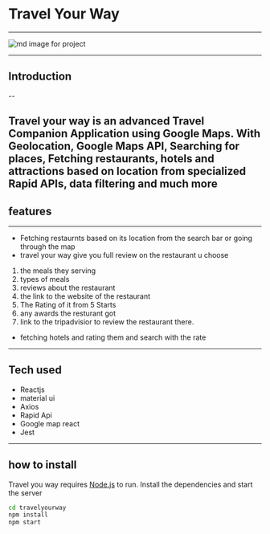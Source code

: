 # Travel Your Way 

---

![md image for project](https://user-images.githubusercontent.com/26817538/151700213-391a9d41-83e3-4e45-b91f-6507c181f655.PNG)

---
## Introduction
--

Travel your way is an advanced Travel Companion Application using Google Maps. With Geolocation, Google Maps API, Searching for places, Fetching restaurants, hotels and attractions based on location from specialized Rapid APIs, data filtering and much more
------------


## features 
------------
- Fetching restaurnts based on its location from the search bar or going through the map 
-  travel your way give you full review on the restaurant u choose 
1. the meals they serving 
2.  types of meals 
3. reviews about the restaurant 
4. the link to the website of the restaurant 
5. The Rating of it from 5  Starts
6. any awards the resturant got 
7. link to the tripadvisior to review the restaurant there.
- fetching hotels and rating them and search with the rate
------------
## Tech used 
- Reactjs
- material ui 
- Axios 
- Rapid Api 
- Google map react 
- Jest
------------
## how to install 

Travel you way requires [Node.js](https://nodejs.org/) to run.
Install the dependencies and start the server

```sh
cd travelyourway
npm install 
npm start
```

